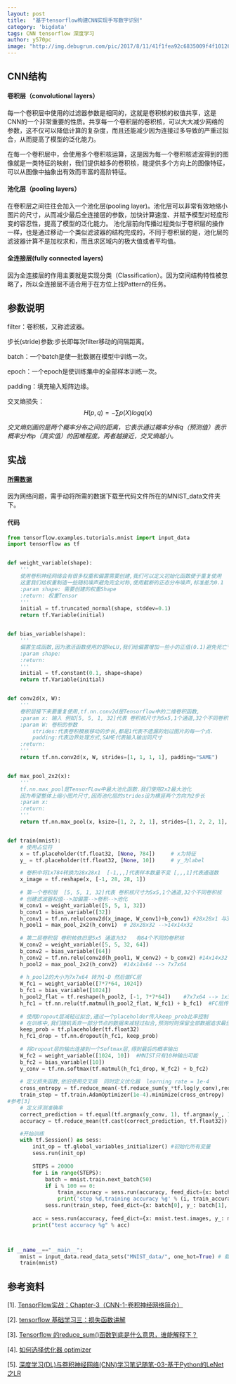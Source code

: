 ```yaml
---
layout: post
title:  "基于tensorflow构建CNN实现手写数字识别"
category: 'bigdata'
tags: CNN tensorflow 深度学习
author: y570pc
image: "http://img.debugrun.com/pic/2017/8/11/41f1fea92c6835009f4f10126c8a051d.png"
---
```



## CNN结构

#### 卷积层（convolutional layers）

每一个卷积层中使用的过滤器参数是相同的，这就是卷积核的权值共享，这是CNN的一个非常重要的性质。共享每一个卷积层的卷积核，可以大大减少网络的参数，这不仅可以降低计算的复杂度，而且还能减少因为连接过多导致的严重过拟合，从而提高了模型的泛化能力。

在每一个卷积层中，会使用多个卷积核运算，这是因为每一个卷积核滤波得到的图像就是一类特征的映射，我们提供越多的卷积核，能提供多个方向上的图像特征，可以从图像中抽象出有效而丰富的高阶特征。 

#### 池化层（pooling layers）

在卷积层之间往往会加入一个池化层(pooling layer)。池化层可以非常有效地缩小图片的尺寸，从而减少最后全连接层的参数，加快计算速度、并赋予模型对轻度形变的容忍性，提高了模型的泛化能力。
池化层前向传播过程类似于卷积层的操作一样，也是通过移动一个类似滤波器的结构完成的，不同于卷积层的是，池化层的滤波器计算不是加权求和，而且求区域内的极大值或者平均值。

#### 全连接层(fully connected layers)

因为全连接层的作用主要就是实现分类（Classification）。因为空间结构特性被忽略了，所以全连接层不适合用于在方位上找Pattern的任务。

## 参数说明

filter：卷积核，又称滤波器。

步长(stride)参数:步长即每次filter移动的间隔距离。

batch：一个batch是使一批数据在模型中训练一次。

epoch：一个epoch是使训练集中的全部样本训练一次。

padding：填充输入矩阵边缘。

交叉熵损失：
$$
H(p,q)=-\sum p(X)logq(x)
$$

*交叉熵刻画的是两个概率分布之间的距离，它表示通过概率分布q（预测值）表示概率分布p（真实值）的困难程度。两者越接近，交叉熵越小。*

## 实战

#### [所需数据](http://yann.lecun.com/exdb/mnist/)

因为网络问题，需手动将所需的数据下载至代码文件所在的MNIST_data文件夹下。


#### 代码
```python
from tensorflow.examples.tutorials.mnist import input_data
import tensorflow as tf


def weight_variable(shape):
    '''
    使用卷积神经网络会有很多权重和偏置需要创建,我们可以定义初始化函数便于重复使用
    这里我们给权重制造一些随机噪声避免完全对称,使用截断的正态分布噪声,标准差为0.1
    :param shape: 需要创建的权重Shape
    :return: 权重Tensor
    '''
    initial = tf.truncated_normal(shape, stddev=0.1)
    return tf.Variable(initial)


def bias_variable(shape):
    '''
    偏置生成函数,因为激活函数使用的是ReLU,我们给偏置增加一些小的正值(0.1)避免死亡节点(dead neurons)
    :param shape:
    :return:
    '''
    initial = tf.constant(0.1, shape=shape)
    return tf.Variable(initial)


def conv2d(x, W):
    '''
    卷积层接下来要重复使用,tf.nn.conv2d是Tensorflow中的二维卷积函数,
    :param x: 输入 例如[5, 5, 1, 32]代表 卷积核尺寸为5x5,1个通道,32个不同卷积核
    :param W: 卷积的参数
        strides:代表卷积模板移动的步长,都是1代表不遗漏的划过图片的每一个点.
        padding:代表边界处理方式,SAME代表输入输出同尺寸
    :return:
    '''
    return tf.nn.conv2d(x, W, strides=[1, 1, 1, 1], padding="SAME")


def max_pool_2x2(x):
    '''
    tf.nn.max_pool是TensorFLow中最大池化函数.我们使用2x2最大池化
    因为希望整体上缩小图片尺寸,因而池化层的strides设为横竖两个方向为2步长
    :param x:
    :return:
    '''
    return tf.nn.max_pool(x, ksize=[1, 2, 2, 1], strides=[1, 2, 2, 1], padding="SAME")


def train(mnist):
    # 使用占位符
    x = tf.placeholder(tf.float32, [None, 784])     # x为特征
    y_ = tf.placeholder(tf.float32, [None, 10])     # y_为label

    # 卷积中将1x784转换为28x28x1  [-1,,,]代表样本数量不变 [,,,1]代表通道数
    x_image = tf.reshape(x, [-1, 28, 28, 1])
    
    # 第一个卷积层  [5, 5, 1, 32]代表 卷积核尺寸为5x5,1个通道,32个不同卷积核
    # 创建滤波器权值-->加偏置-->卷积-->池化
    W_conv1 = weight_variable([5, 5, 1, 32])
    b_conv1 = bias_variable([32])
    h_conv1 = tf.nn.relu(conv2d(x_image, W_conv1)+b_conv1) #28x28x1 与32个5x5x1滤波器 --> 28x28x32
    h_pool1 = max_pool_2x2(h_conv1)  # 28x28x32 -->14x14x32
    
    # 第二层卷积层 卷积核依旧是5x5 通道为32   有64个不同的卷积核
    W_conv2 = weight_variable([5, 5, 32, 64])
    b_conv2 = bias_variable([64])
    h_conv2 = tf.nn.relu(conv2d(h_pool1, W_conv2) + b_conv2) #14x14x32 与64个5x5x32滤波器 --> 14x14x64
    h_pool2 = max_pool_2x2(h_conv2)  #14x14x64 --> 7x7x64
    
    # h_pool2的大小为7x7x64 转为1-D 然后做FC层
    W_fc1 = weight_variable([7*7*64, 1024])
    b_fc1 = bias_variable([1024])
    h_pool2_flat = tf.reshape(h_pool2, [-1, 7*7*64])    #7x7x64 --> 1x3136
    h_fc1 = tf.nn.relu(tf.matmul(h_pool2_flat, W_fc1) + b_fc1)  #FC层传播 3136 --> 1024，Relu激活函数（The Rectified Linear Unit）表达式为：f(x)=max(0,x)。
    
    # 使用Dropout层减轻过拟合,通过一个placeholder传入keep_prob比率控制
    # 在训练中,我们随机丢弃一部分节点的数据来减轻过拟合,预测时则保留全部数据追求最佳性能
    keep_prob = tf.placeholder(tf.float32)
    h_fc1_drop = tf.nn.dropout(h_fc1, keep_prob)
    
    # 将Dropout层的输出连接到一个Softmax层,得到最后的概率输出
    W_fc2 = weight_variable([1024, 10])  #MNIST只有10种输出可能
    b_fc2 = bias_variable([10])
    y_conv = tf.nn.softmax(tf.matmul(h_fc1_drop, W_fc2) + b_fc2)
    
    # 定义损失函数,依旧使用交叉熵  同时定义优化器  learning rate = 1e-4
    cross_entropy = tf.reduce_mean(-tf.reduce_sum(y_*tf.log(y_conv),reduction_indices=[1]))  #参考[3]
    train_step = tf.train.AdamOptimizer(1e-4).minimize(cross_entropy)  #参考[4]
#参考[3]
    # 定义评测准确率
    correct_prediction = tf.equal(tf.argmax(y_conv, 1), tf.argmax(y_, 1))
    accuracy = tf.reduce_mean(tf.cast(correct_prediction, tf.float32))

    #开始训练
    with tf.Session() as sess:
        init_op = tf.global_variables_initializer() #初始化所有变量
        sess.run(init_op)
    
        STEPS = 20000
        for i in range(STEPS):
            batch = mnist.train.next_batch(50)
            if i % 100 == 0:
                train_accuracy = sess.run(accuracy, feed_dict={x: batch[0], y_: batch[1], keep_prob: 1.0})  #feed_dict的作用是给使用placeholder创建出来的tensor赋值
                print('step %d,training accuracy %g' % (i, train_accuracy))
            sess.run(train_step, feed_dict={x: batch[0], y_: batch[1], keep_prob: 0.5})
    
        acc = sess.run(accuracy, feed_dict={x: mnist.test.images, y_: mnist.test.labels, keep_prob: 1.0})
        print("test accuracy %g" % acc)



if __name__=="__main__":
    mnist = input_data.read_data_sets("MNIST_data/", one_hot=True) # 载入数据集
    train(mnist)
```

## 参考资料
[1]. [TensorFlow实战：Chapter-3（CNN-1-卷积神经网络简介）](https://blog.csdn.net/u011974639/article/details/75363565)

[2]. [tensorflow 基础学习三：损失函数讲解](https://www.cnblogs.com/hypnus-ly/p/8047214.html)

[3]. [Tensorflow 的reduce_sum()函数到底是什么意思，谁能解释下？](https://www.zhihu.com/question/51325408)

[4]. [如何选择优化器 optimizer](https://blog.csdn.net/aliceyangxi1987/article/details/73210204)

[5]. [深度学习(DL)与卷积神经网络(CNN)学习笔记随笔-03-基于Python的LeNet之LR](https://blog.csdn.net/niuwei22007/article/details/47705081)